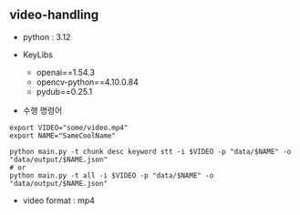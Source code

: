 video-handling
-----

* python : 3.12
* KeyLibs
  * openai==1.54.3
  * opencv-python==4.10.0.84
  * pydub==0.25.1

* 수행 명령어

```shell
export VIDEO="some/video.mp4" 
export NAME="SameCoolName"

python main.py -t chunk desc keyword stt -i $VIDEO -p "data/$NAME" -o "data/output/$NAME.json"
# or
python main.py -t all -i $VIDEO -p "data/$NAME" -o "data/output/$NAME.json"
```

* video format : mp4
